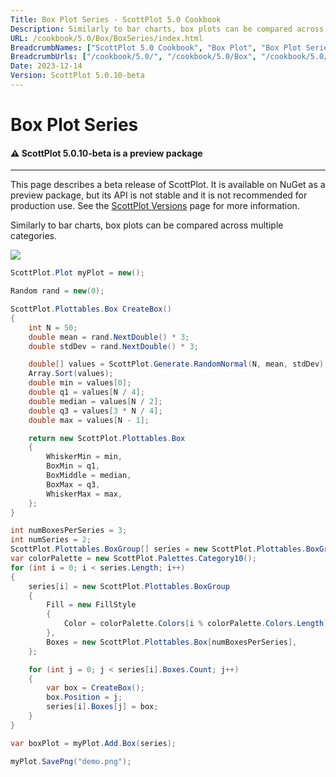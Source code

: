 ```yaml
---
Title: Box Plot Series - ScottPlot 5.0 Cookbook
Description: Similarly to bar charts, box plots can be compared across multiple categories.
URL: /cookbook/5.0/Box/BoxSeries/index.html
BreadcrumbNames: ["ScottPlot 5.0 Cookbook", "Box Plot", "Box Plot Series"]
BreadcrumbUrls: ["/cookbook/5.0/", "/cookbook/5.0/Box", "/cookbook/5.0/Box/BoxSeries"]
Date: 2023-12-14
Version: ScottPlot 5.0.10-beta
---
```


# Box Plot Series



<div class='alert alert-warning' role='alert'><h4 class='alert-heading py-0 my-0'>⚠️ ScottPlot 5.0.10-beta is a preview package</h4><hr /><p class='mb-0'><span class='fw-semibold'>This page describes a beta release of ScottPlot.</span> It is available on NuGet as a preview package, but its API is not stable and it is not recommended for production use. See the <a href='https://scottplot.net/versions/'>ScottPlot Versions</a> page for more information. </p></div>



Similarly to bar charts, box plots can be compared across multiple categories.

[![](/cookbook/5.0/images/BoxSeries.png)](/cookbook/5.0/images/BoxSeries.png)

```cs
ScottPlot.Plot myPlot = new();

Random rand = new(0);

ScottPlot.Plottables.Box CreateBox()
{
    int N = 50;
    double mean = rand.NextDouble() * 3;
    double stdDev = rand.NextDouble() * 3;

    double[] values = ScottPlot.Generate.RandomNormal(N, mean, stdDev);
    Array.Sort(values);
    double min = values[0];
    double q1 = values[N / 4];
    double median = values[N / 2];
    double q3 = values[3 * N / 4];
    double max = values[N - 1];

    return new ScottPlot.Plottables.Box
    {
        WhiskerMin = min,
        BoxMin = q1,
        BoxMiddle = median,
        BoxMax = q3,
        WhiskerMax = max,
    };
}

int numBoxesPerSeries = 3;
int numSeries = 2;
ScottPlot.Plottables.BoxGroup[] series = new ScottPlot.Plottables.BoxGroup[numSeries];
var colorPalette = new ScottPlot.Palettes.Category10();
for (int i = 0; i < series.Length; i++)
{
    series[i] = new ScottPlot.Plottables.BoxGroup
    {
        Fill = new FillStyle
        {
            Color = colorPalette.Colors[i % colorPalette.Colors.Length]
        },
        Boxes = new ScottPlot.Plottables.Box[numBoxesPerSeries],
    };

    for (int j = 0; j < series[i].Boxes.Count; j++)
    {
        var box = CreateBox();
        box.Position = j;
        series[i].Boxes[j] = box;
    }
}

var boxPlot = myPlot.Add.Box(series);

myPlot.SavePng("demo.png");

```

